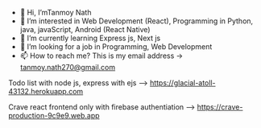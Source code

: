 - 👋 Hi, I’mTanmoy Nath
- 👀 I’m interested in Web Development (React), Programming in Python, java, javaScript, Android (React Native)
- 🌱 I’m currently learning Express js, Next js
- 💞️ I’m looking for a job in Programming, Web Development
- 📫 How to reach me? This is my email address -> tanmoy.nath270@gmail.com 

<!---
Tanmoy2099/Tanmoy2099 is a ✨ special ✨ repository because its `README.md` (this file) appears on your GitHub profile.
You can click the Preview link to take a look at your changes.
--->
Todo list with node js, express with ejs --> https://glacial-atoll-43132.herokuapp.com

Crave react frontend only with firebase authentiation --> https://crave-production-9c9e9.web.app
